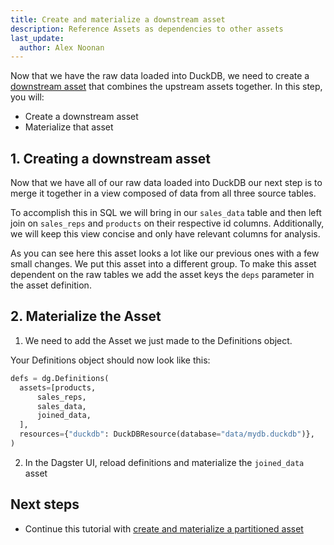 ```yaml
---
title: Create and materialize a downstream asset
description: Reference Assets as dependencies to other assets
last_update:
  author: Alex Noonan
---
```


Now that we have the raw data loaded into DuckDB, we need to create a [downstream asset](/guides/build/assets-concepts/asset-dependencies) that combines the upstream assets together. In this step, you will:

- Create a downstream asset
- Materialize that asset

## 1. Creating a downstream asset

Now that we have all of our raw data loaded into DuckDB our next step is to merge it together in a view composed of data from all three source tables.

To accomplish this in SQL we will bring in our `sales_data` table and then left join on `sales_reps` and `products` on their respective id columns. Additionally, we will keep this view concise and only have relevant columns for analysis.

As you can see here this asset looks a lot like our previous ones with a few small changes. We put this asset into a different group. To make this asset dependent on the raw tables we add the asset keys the `deps` parameter in the asset definition.

<CodeExample filePath="guides/tutorials/etl_tutorial/etl_tutorial/definitions.py" language="python" lineStart="89" lineEnd="132"/>

## 2. Materialize the Asset

1. We need to add the Asset we just made to the Definitions object.

Your Definitions object should now look like this:

  ```python
  defs = dg.Definitions(
    assets=[products,
        sales_reps,
        sales_data,
        joined_data,
    ],
    resources={"duckdb": DuckDBResource(database="data/mydb.duckdb")},
  )
  ```

2. In the Dagster UI, reload definitions and materialize the `joined_data` asset

## Next steps

- Continue this tutorial with [create and materialize a partitioned asset](/tutorial/ensuring-data-quality-with-asset-checks)